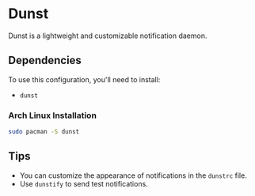 # Dunst

Dunst is a lightweight and customizable notification daemon.

## Dependencies

To use this configuration, you'll need to install:
- `dunst`

### Arch Linux Installation
```bash
sudo pacman -S dunst
```

## Tips
- You can customize the appearance of notifications in the `dunstrc` file.
- Use `dunstify` to send test notifications.
